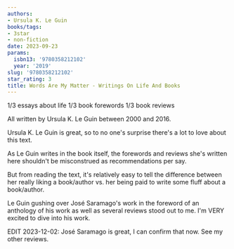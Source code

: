 ```yaml
---
authors:
- Ursula K. Le Guin
books/tags:
- 3star
- non-fiction
date: 2023-09-23
params:
  isbn13: '9780358212102'
  year: '2019'
slug: '9780358212102'
star_rating: 3
title: Words Are My Matter - Writings On Life And Books
---
```


1/3 essays about life 1/3 book forewords 1/3 book reviews

All written by Ursula K. Le Guin between 2000 and 2016.

Ursula K. Le Guin is great, so to no one's surprise there's a lot to love about this text.

<!--more-->

As Le Guin writes in the book itself, the forewords and reviews she's written here shouldn't be misconstrued as recommendations per say.

But from reading the text, it's relatively easy to tell the difference between her really liking a book/author vs. her being paid to write some fluff about a book/author.

Le Guin gushing over José Saramago's work in the foreword of an anthology of his work as well as several reviews stood out to me. I'm VERY excited to dive into his work.

EDIT 2023-12-02: José Saramago is great, I can confirm that now. See my other reviews.